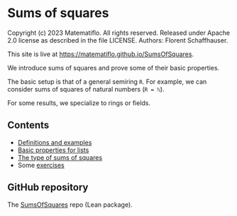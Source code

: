 # Sums of squares

Copyright (c) 2023 Matematiflo. All rights reserved.
Released under Apache 2.0 license as described in the file LICENSE.
Authors: Florent Schaffhauser.

This site is live at <https://matematiflo.github.io/SumsOfSquares>.

We introduce sums of squares and prove some of their basic properties.

The basic setup is that of a general semiring `R`. For example, we can consider sums of squares of natural numbers (`R = ℕ`).

For some results, we specialize to rings or fields.

## Contents

- [Definitions and examples](SumSq/Defs.html)
- [Basic properties for lists](SumSq/List.html)
- [The type of sums of squares](SumSq/Basic.html)
- Some [exercises](SumSq/Exercises.html)

## GitHub repository

The [SumsOfSquares](https://github.com/matematiflo/SumsOfSquares) repo (Lean package).
